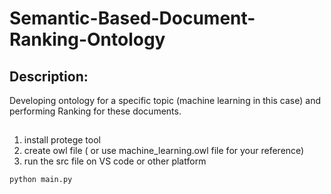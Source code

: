 # Semantic-Based-Document-Ranking-Ontology

## Description:
Developing ontology for a specific topic (machine learning in this case) and performing Ranking for these documents.

##
1. install protege tool
2. create owl file ( or use machine_learning.owl file for your reference)
3. run the src file on VS code or other platform

```bash
python main.py
